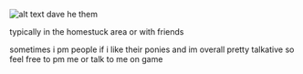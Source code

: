![alt text](https://i.pinimg.com/736x/dc/ca/5e/dcca5e5d20026a8e3881c96e8108889e.jpg)
dave he them 

typically in the homestuck area or with friends 

sometimes i pm people if i like their ponies and im overall pretty talkative so feel free to pm me or talk to me on game 
